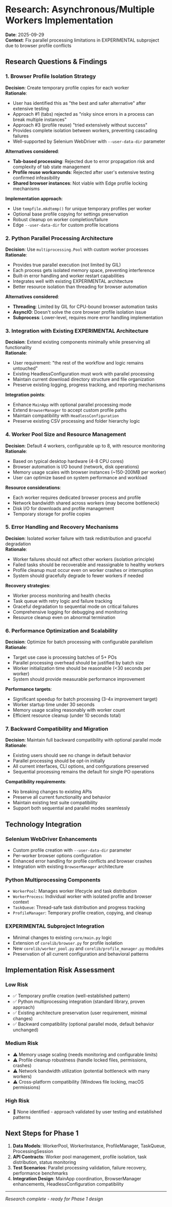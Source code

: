 # Research: Asynchronous/Multiple Workers Implementation

**Date**: 2025-09-29  
**Context**: Fix parallel processing limitations in EXPERIMENTAL subproject due to browser profile conflicts

## Research Questions & Findings

### 1. Browser Profile Isolation Strategy

**Decision**: Create temporary profile copies for each worker  
**Rationale**:
- User has identified this as "the best and safer alternative" after extensive testing
- Approach #1 (tabs) rejected as "risky since errors in a process can break multiple instances"
- Approach #3 (profile reuse) "tried extensively without success"
- Provides complete isolation between workers, preventing cascading failures
- Well-supported by Selenium WebDriver with `--user-data-dir` parameter

**Alternatives considered**:
- **Tab-based processing**: Rejected due to error propagation risk and complexity of tab state management
- **Profile reuse workarounds**: Rejected after user's extensive testing confirmed infeasibility
- **Shared browser instances**: Not viable with Edge profile locking mechanisms

**Implementation approach**:
- Use `tempfile.mkdtemp()` for unique temporary profiles per worker
- Optional base profile copying for settings preservation
- Robust cleanup on worker completion/failure
- Edge `--user-data-dir` for custom profile locations

### 2. Python Parallel Processing Architecture

**Decision**: Use `multiprocessing.Pool` with custom worker processes  
**Rationale**:
- Provides true parallel execution (not limited by GIL)
- Each process gets isolated memory space, preventing interference
- Built-in error handling and worker restart capabilities
- Integrates well with existing EXPERIMENTAL architecture
- Better resource isolation than threading for browser automation

**Alternatives considered**:
- **Threading**: Limited by GIL for CPU-bound browser automation tasks
- **AsyncIO**: Doesn't solve the core browser profile isolation issue
- **Subprocess**: Lower-level, requires more error handling implementation

### 3. Integration with Existing EXPERIMENTAL Architecture

**Decision**: Extend existing components minimally while preserving all functionality  
**Rationale**:
- User requirement: "the rest of the workflow and logic remains untouched"
- Existing HeadlessConfiguration must work with parallel processing
- Maintain current download directory structure and file organization
- Preserve existing logging, progress tracking, and reporting mechanisms

**Integration points**:
- Enhance `MainApp` with optional parallel processing mode
- Extend `BrowserManager` to accept custom profile paths
- Maintain compatibility with `HeadlessConfiguration`
- Preserve existing CSV processing and folder hierarchy logic

### 4. Worker Pool Size and Resource Management

**Decision**: Default 4 workers, configurable up to 8, with resource monitoring  
**Rationale**:
- Based on typical desktop hardware (4-8 CPU cores)
- Browser automation is I/O bound (network, disk operations)
- Memory usage scales with browser instances (~150-200MB per worker)
- User can optimize based on system performance and workload

**Resource considerations**:
- Each worker requires dedicated browser process and profile
- Network bandwidth shared across workers (may become bottleneck)
- Disk I/O for downloads and profile management
- Temporary storage for profile copies

### 5. Error Handling and Recovery Mechanisms

**Decision**: Isolated worker failure with task redistribution and graceful degradation  
**Rationale**:
- Worker failures should not affect other workers (isolation principle)
- Failed tasks should be recoverable and reassignable to healthy workers
- Profile cleanup must occur even on worker crashes or interruption
- System should gracefully degrade to fewer workers if needed

**Recovery strategies**:
- Worker process monitoring and health checks
- Task queue with retry logic and failure tracking
- Graceful degradation to sequential mode on critical failures
- Comprehensive logging for debugging and monitoring
- Resource cleanup even on abnormal termination

### 6. Performance Optimization and Scalability

**Decision**: Optimize for batch processing with configurable parallelism  
**Rationale**:
- Target use case is processing batches of 5+ POs
- Parallel processing overhead should be justified by batch size
- Worker initialization time should be reasonable (<30 seconds per worker)
- System should provide measurable performance improvement

**Performance targets**:
- Significant speedup for batch processing (3-4x improvement target)
- Worker startup time under 30 seconds
- Memory usage scaling reasonably with worker count
- Efficient resource cleanup (under 10 seconds total)

### 7. Backward Compatibility and Migration

**Decision**: Maintain full backward compatibility with optional parallel mode  
**Rationale**:
- Existing users should see no change in default behavior
- Parallel processing should be opt-in initially
- All current interfaces, CLI options, and configurations preserved
- Sequential processing remains the default for single PO operations

**Compatibility requirements**:
- No breaking changes to existing APIs
- Preserve all current functionality and behavior
- Maintain existing test suite compatibility
- Support both sequential and parallel modes seamlessly

## Technology Integration

### Selenium WebDriver Enhancements
- Custom profile creation with `--user-data-dir` parameter
- Per-worker browser options configuration
- Enhanced error handling for profile conflicts and browser crashes
- Integration with existing `BrowserManager` architecture

### Python Multiprocessing Components
- `WorkerPool`: Manages worker lifecycle and task distribution
- `WorkerProcess`: Individual worker with isolated profile and browser context
- `TaskQueue`: Thread-safe task distribution and progress tracking
- `ProfileManager`: Temporary profile creation, copying, and cleanup

### EXPERIMENTAL Subproject Integration
- Minimal changes to existing `core/main.py` logic
- Extension of `corelib/browser.py` for profile isolation
- New `corelib/worker_pool.py` and `corelib/profile_manager.py` modules
- Preservation of all current configuration and behavioral patterns

## Implementation Risk Assessment

### Low Risk
- ✅ Temporary profile creation (well-established pattern)
- ✅ Python multiprocessing integration (standard library, proven approach)
- ✅ Existing architecture preservation (user requirement, minimal changes)
- ✅ Backward compatibility (optional parallel mode, default behavior unchanged)

### Medium Risk
- ⚠️ Memory usage scaling (needs monitoring and configurable limits)
- ⚠️ Profile cleanup robustness (handle locked files, permissions, crashes)
- ⚠️ Network bandwidth utilization (potential bottleneck with many workers)
- ⚠️ Cross-platform compatibility (Windows file locking, macOS permissions)

### High Risk
- 🔴 None identified - approach validated by user testing and established patterns

## Next Steps for Phase 1

1. **Data Models**: WorkerPool, WorkerInstance, ProfileManager, TaskQueue, ProcessingSession
2. **API Contracts**: Worker pool management, profile isolation, task distribution, status monitoring
3. **Test Scenarios**: Parallel processing validation, failure recovery, performance benchmarks
4. **Integration Design**: MainApp coordination, BrowserManager enhancements, HeadlessConfiguration compatibility

---

*Research complete - ready for Phase 1 design*
